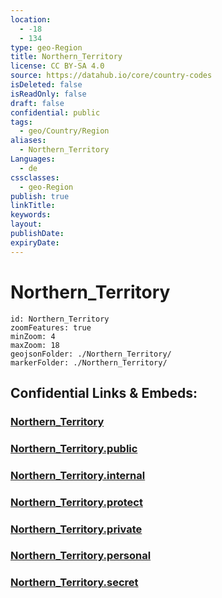 ```yaml
---
location:
  - -18
  - 134
type: geo-Region
title: Northern_Territory
license: CC BY-SA 4.0
source: https://datahub.io/core/country-codes
isDeleted: false
isReadOnly: false
draft: false
confidential: public
tags:
  - geo/Country/Region
aliases:
  - Northern_Territory
Languages:
  - de
cssclasses:
  - geo-Region
publish: true
linkTitle:
keywords:
layout:
publishDate:
expiryDate:
---
```


# Northern_Territory

```leaflet
id: Northern_Territory
zoomFeatures: true 
minZoom: 4 
maxZoom: 18
geojsonFolder: ./Northern_Territory/
markerFolder: ./Northern_Territory/
```


## Confidential Links & Embeds: 

### [Northern_Territory](/_Standards/Earth/Continent/Australasia/Australia/Counties/Northern_Territory.md) 

### [Northern_Territory.public](/_public/Earth/Continent/Australasia/Australia/Counties/Northern_Territory.public.md) 

### [Northern_Territory.internal](/_internal/Earth/Continent/Australasia/Australia/Counties/Northern_Territory.internal.md) 

### [Northern_Territory.protect](/_protect/Earth/Continent/Australasia/Australia/Counties/Northern_Territory.protect.md) 

### [Northern_Territory.private](/_private/Earth/Continent/Australasia/Australia/Counties/Northern_Territory.private.md) 

### [Northern_Territory.personal](/_personal/Earth/Continent/Australasia/Australia/Counties/Northern_Territory.personal.md) 

### [Northern_Territory.secret](/_secret/Earth/Continent/Australasia/Australia/Counties/Northern_Territory.secret.md)

